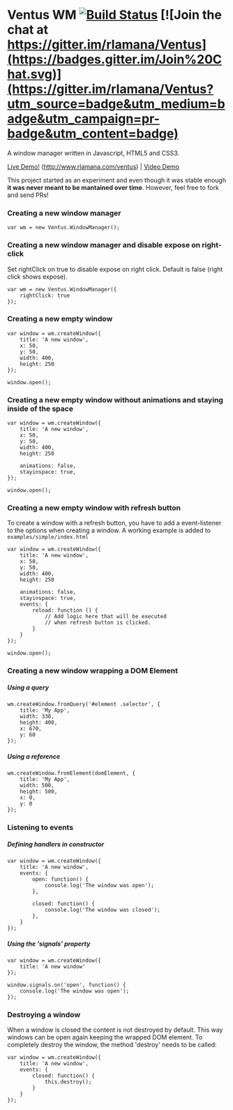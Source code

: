 Ventus WM [![Build Status](https://travis-ci.org/rlamana/Ventus.svg?branch=master)](https://travis-ci.org/rlamana/Ventus) [![Join the chat at https://gitter.im/rlamana/Ventus](https://badges.gitter.im/Join%20Chat.svg)](https://gitter.im/rlamana/Ventus?utm_source=badge&utm_medium=badge&utm_campaign=pr-badge&utm_content=badge)
===========================

A window manager written in Javascript, HTML5 and CSS3.

<a href="http://www.rlamana.com/ventus">Live Demo!</a> (http://www.rlamana.com/ventus) | <a href="https://vimeo.com/62041866">Video Demo</a>

This project started as an experiment and even though it was stable enough **it was never meant to be mantained over time**. However, feel free to fork and send PRs!

### Creating a new window manager

	var wm = new Ventus.WindowManager();
	
### Creating a new window manager and disable expose on right-click
Set rightClick on true to disable expose on right click.
Default is false (right click shows expose).

    var wm = new Ventus.WindowManager({
        rightClick: true
    });
	
### Creating a new empty window

	var window = wm.createWindow({
		title: 'A new window',
		x: 50,
		y: 50,
		width: 400,
		height: 250
	});
	
	window.open();

### Creating a new empty window without animations and staying inside of the space

	var window = wm.createWindow({
		title: 'A new window',
		x: 50,
		y: 50,
		width: 400,
		height: 250

		animations: false,
		stayinspace: true,
	});
	
	window.open();
	

### Creating a new empty window with refresh button
To create a window with a refresh button, you have to add a event-listener to the options when creating a window.
A working example is added to `examples/simple/index.html`

	var window = wm.createWindow({
		title: 'A new window',
		x: 50,
		y: 50,
		width: 400,
		height: 250

		animations: false,
		stayinspace: true,
		events: {
			reload: function () {
				// Add logic here that will be executed 
				// when refresh button is clicked.
			}
		}
	});
	
	window.open();

### Creating a new window wrapping a DOM Element

##### Using a query
	wm.createWindow.fromQuery('#element .selector', {
		title: 'My App',
		width: 330,
		height: 400,
		x: 670,
		y: 60
	});
	
##### Using a reference
	wm.createWindow.fromElement(domElement, {
		title: 'My App',
		width: 500,
		height: 500,
		x: 0,
		y: 0
	});

### Listening to events

##### Defining handlers in constructor
	var window = wm.createWindow({
		title: 'A new window',
		events: {
			open: function() {
				console.log('The window was open');
			},
			
			closed: function() {
				console.log('The window was closed');
			},
		}
	});

##### Using the 'signals' property
	var window = wm.createWindow({
		title: 'A new window'
	});
	
	window.signals.on('open', function() {
		console.log('The window was open');
	});
	
### Destroying a window
When a window is closed the content is not destroyed by default. This way windows can be open again keeping the wrapped DOM element. To completely destroy the window, the method 'destroy' needs to be called:

	var window = wm.createWindow({
		title: 'A new window',
		events: {
			closed: function() {
				this.destroy();
			}
		}
	});
